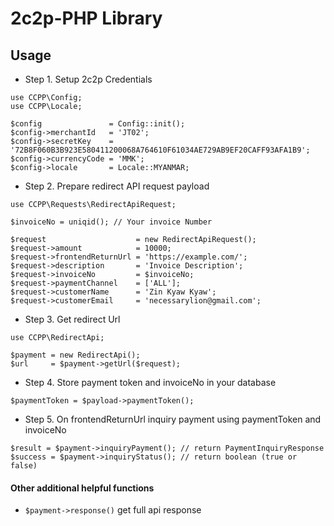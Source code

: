 # 2c2p-PHP Library

## Usage

- Step 1. Setup 2c2p Credentials  
```
use CCPP\Config;
use CCPP\Locale;

$config               = Config::init();
$config->merchantId   = 'JT02';
$config->secretKey    = '72B8F060B3B923E580411200068A764610F61034AE729AB9EF20CAFF93AFA1B9';
$config->currencyCode = 'MMK';
$config->locale       = Locale::MYANMAR;
```

- Step 2. Prepare redirect API request payload
```
use CCPP\Requests\RedirectApiRequest;

$invoiceNo = uniqid(); // Your invoice Number

$request                    = new RedirectApiRequest();
$request->amount            = 10000;
$request->frontendReturnUrl = 'https://example.com/';
$request->description       = 'Invoice Description';
$request->invoiceNo         = $invoiceNo;
$request->paymentChannel    = ['ALL'];
$request->customerName      = 'Zin Kyaw Kyaw';
$request->customerEmail     = 'necessarylion@gmail.com';

```

- Step 3. Get redirect Url
```
use CCPP\RedirectApi;

$payment = new RedirectApi();
$url     = $payment->getUrl($request);
```

- Step 4. Store payment token and invoiceNo in your database
```
$paymentToken = $payload->paymentToken();
```

- Step 5. On frontendReturnUrl inquiry payment using paymentToken and invoiceNo
```
$result = $payment->inquiryPayment(); // return PaymentInquiryResponse
$success = $payment->inquiryStatus(); // return boolean (true or false)
```

#### Other additional helpful functions
- `$payment->response()` get full api response